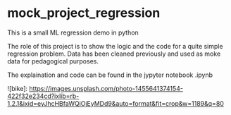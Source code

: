 # mock_project_regression
This is a small ML regression demo in python

The role of this project is to show the logic and the code for a quite simple regression problem. Data has been cleaned previously and used as moke data for pedagogical purposes. 

The explaination and code can be found in the jypyter notebook .ipynb

![bike]: https://images.unsplash.com/photo-1455641374154-422f32e234cd?ixlib=rb-1.2.1&ixid=eyJhcHBfaWQiOjEyMDd9&auto=format&fit=crop&w=1189&q=80

